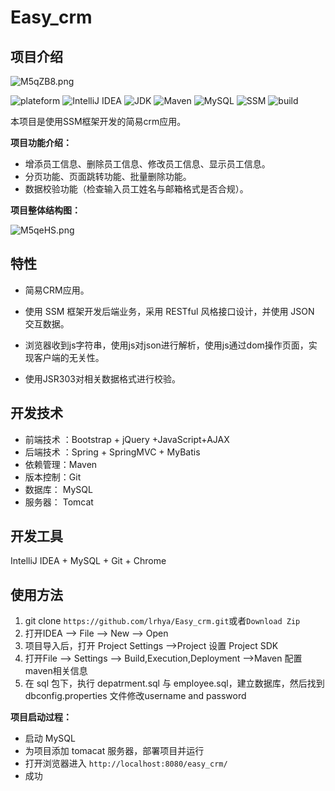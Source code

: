 # Easy_crm

## 项目介绍

![M5qZB8.png](https://s2.ax1x.com/2019/11/21/M5qZB8.png)



![plateform](https://img.shields.io/badge/plateform-windows-lightgrey.svg) 
![IntelliJ IDEA](https://img.shields.io/badge/IntelliJ%20IDEA-2019.1.3-8B0000.svg) 
![JDK](https://img.shields.io/badge/JDK-1.8.0_121-3A5FCD.svg) 
![Maven](https://img.shields.io/badge/Maven-3.6.0-ff69b4.svg) 
![MySQL](https://img.shields.io/badge/MySQL-5.7.21-20B2AA.svg) 
![SSM](https://img.shields.io/badge/SSM-framework-brightgreen.svg) 
![build](https://img.shields.io/badge/build-passing-brightgreen.svg) 

本项目是使用SSM框架开发的简易crm应用。



**项目功能介绍：**

+ 增添员工信息、删除员工信息、修改员工信息、显示员工信息。
+ 分页功能、页面跳转功能、批量删除功能。
+ 数据校验功能（检查输入员工姓名与邮箱格式是否合规）。



**项目整体结构图：**

![M5qeHS.png](https://s2.ax1x.com/2019/11/21/M5qeHS.png)





## 特性

+ 简易CRM应用。

+ 使用 SSM 框架开发后端业务，采用 RESTful 风格接口设计，并使用 JSON 交互数据。

+ 浏览器收到js字符串，使用js对json进行解析，使用js通过dom操作页面，实现客户端的无关性。

+ 使用JSR303对相关数据格式进行校验。

  

## 开发技术

- 前端技术 ：Bootstrap + jQuery +JavaScript+AJAX
- 后端技术 ：Spring + SpringMVC + MyBatis 
- 依赖管理：Maven
- 版本控制：Git
- 数据库： MySQL 
- 服务器： Tomcat



## 开发工具

IntelliJ IDEA + MySQL + Git + Chrome



## 使用方法

1. git clone `https://github.com/lrhya/Easy_crm.git`或者`Download Zip`
2. 打开IDEA --> File --> New --> Open
3. 项目导入后，打开 Project Settings -->Project 设置 Project SDK 
4. 打开File --> Settings --> Build,Execution,Deployment -->Maven 配置maven相关信息
5. 在 sql 包下，执行 depatrment.sql 与 employee.sql，建立数据库，然后找到 dbconfig.properties 文件修改username and password

**项目启动过程：**

- 启动 MySQL
- 为项目添加 tomacat 服务器，部署项目并运行
- 打开浏览器进入 `http://localhost:8080/easy_crm/`
- 成功

